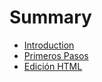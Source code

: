 # Summary

* [Introduction](README.md)
* [Primeros Pasos](primerosPasos/first.md)
* [Edición HTML](MostrarDatos/Datos.md)
